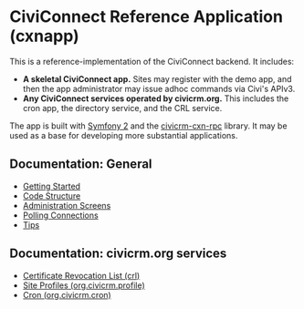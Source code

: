 # CiviConnect Reference Application (cxnapp)

This is a reference-implementation of the CiviConnect backend. It includes:

 * **A skeletal CiviConnect app.** Sites may register with the demo app,
   and then the app administrator may issue adhoc commands via Civi's
   APIv3.
 * **Any CiviConnect services operated by civicrm.org.** This includes the
   cron app, the directory service, and the CRL service.

The app is built with [Symfony 2](http://symfony.com/) and the
[civicrm-cxn-rpc](https://github.com/civicrm/civicrm-cxn-rpc) library. It may
be used as a base for developing more substantial applications.

## Documentation: General

 * [Getting Started](doc/tutorial.md)
 * [Code Structure](doc/structure.md)
 * [Administration Screens](doc/admin-screen.md)
 * [Polling Connections](doc/polling.md)
 * [Tips](doc/tips.md)

## Documentation: civicrm.org services

 * [Certificate Revocation List (crl)](src/Civi/Cxn/CrlBundle/README.md)
 * [Site Profiles (org.civicrm.profile)](src/Civi/Cxn/ProfileBundle/README.md)
 * [Cron (org.civicrm.cron)](src/Civi/Cxn/CronBundle/README.md)
